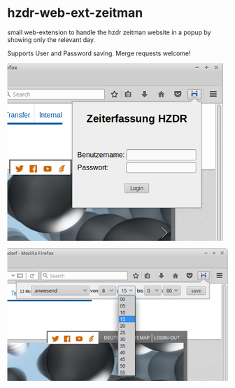 # hzdr-web-ext-zeitman 

small web-extension to handle the hzdr zeitman website in a popup by showing only the relevant day.

Supports User and Password saving. Merge requests welcome!

![zeitweb_login.png](./zeitweb_login.png)

![zeitweb_zeiteintragung.png](./zeitweb_zeiteintragung.png)
